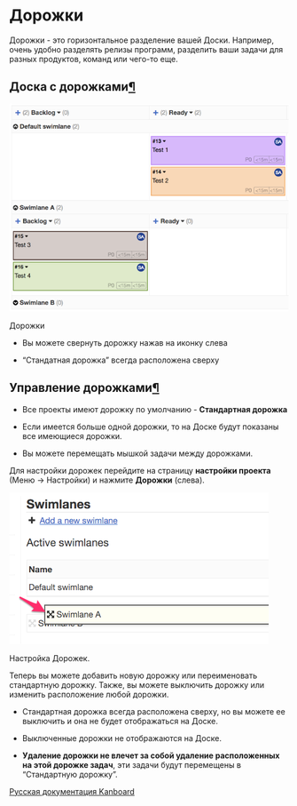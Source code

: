 Дорожки
=======



Дорожки - это горизонтальное разделение вашей Доски. Например, очень удобно разделять релизы программ, разделить ваши задачи для разных продуктов, команд или чего-то еще.



Доска с дорожками[¶](#board-with-swimlanes "Ссылка на этот заголовок")
----------------------------------------------------------------------



![Swimlanes](../screenshots/swimlanes.png)

Дорожки



-   Вы можете свернуть дорожку нажав на иконку слева



-   “Стандатная дорожка” всегда расположена сверху



Управление дорожками[¶](#managing-swimlanes "Ссылка на этот заголовок")
-----------------------------------------------------------------------



-   Все проекты имеют дорожку по умолчанию - **Стандартная дорожка**



-   Если имеется больше одной дорожки, то на Доске будут показаны все имеющиеся дорожки.



-   Вы можете перемещать мышкой задачи между дорожками.



Для настройки дорожек перейдите на страницу **настройки проекта** (Меню -\> Настройки) и нажмите **Дорожки** (слева).



![Swimlanes Configuration](../screenshots/swimlane-configuration.png)

Настройка Дорожек.



Теперь вы можете добавить новую дорожку или переименовать стандартную дорожку. Также, вы можете выключить дорожку или изменить расположение любой дорожки.



-   Стандартная дорожка всегда расположена сверху, но вы можете ее выключить и она не будет отображаться на Доске.



-   Выключенные дорожки не отображаются на Доске.



-   **Удаление дорожки не влечет за собой удаление расположенных на этой дорожке задач**, эти задачи будут перемещены в “Стандартную дорожку”.



 



 



[Русская документация Kanboard](http://kanboard.ru/doc/)

